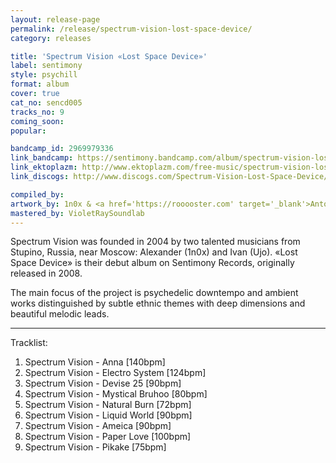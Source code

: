 ```yaml
---
layout: release-page
permalink: /release/spectrum-vision-lost-space-device/
category: releases

title: 'Spectrum Vision «Lost Space Device»'
label: sentimony
style: psychill
format: album
cover: true
cat_no: sencd005
tracks_no: 9
coming_soon: 
popular: 

bandcamp_id: 2969979336
link_bandcamp: https://sentimony.bandcamp.com/album/spectrum-vision-lost-space-device
link_ektoplazm: http://www.ektoplazm.com/free-music/spectrum-vision-lost-space-device
link_discogs: http://www.discogs.com/Spectrum-Vision-Lost-Space-Device/release/1547476

compiled_by: 
artwork_by: 1n0x & <a href='https://rooooster.com' target='_blank'>Anton Pivniuk</a>
mastered_by: VioletRaySoundlab
---
```


Spectrum Vision was founded in 2004 by two talented musicians from Stupino, Russia, near Moscow: Alexander (1n0x) and Ivan (Ujo). «Lost Space Device» is their debut album on Sentimony Records, originally released in 2008. 

The main focus of the project is psychedelic downtempo and ambient works distinguished by subtle ethnic themes with deep dimensions and beautiful melodic leads.

---
Tracklist:

01. Spectrum Vision - Anna [140bpm]
02. Spectrum Vision - Electro System [124bpm]
03. Spectrum Vision - Devise 25 [90bpm]
04. Spectrum Vision - Mystical Bruhoo [80bpm]
05. Spectrum Vision - Natural Burn [72bpm]
06. Spectrum Vision - Liquid World [90bpm]
07. Spectrum Vision - Ameica [90bpm]
08. Spectrum Vision - Paper Love [100bpm]
09. Spectrum Vision - Pikake [75bpm]
